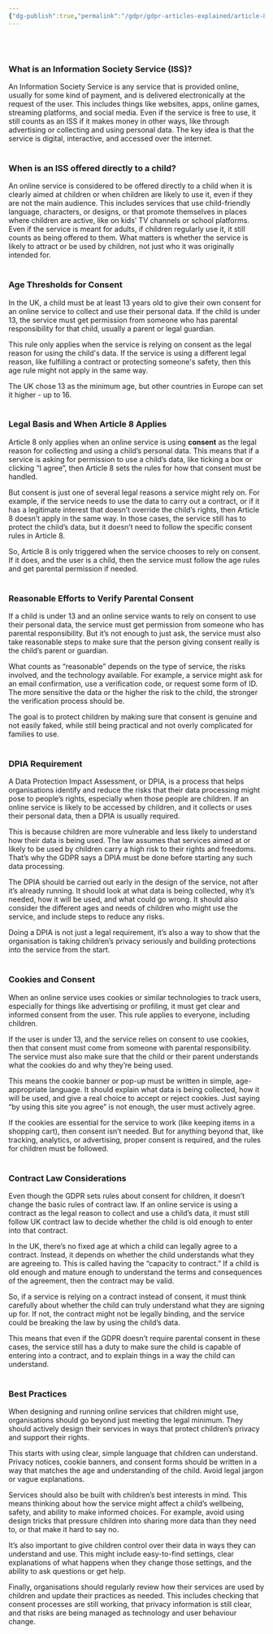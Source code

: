 ```yaml
---
{"dg-publish":true,"permalink":"/gdpr/gdpr-articles-explained/article-8-conditions-applicable-to-child-s-consent-in-relation-to-information-society-services-iss/","title":["Article 8 - Conditions Applicable to Child’s Consent in Relation to Information Society Services (ISS)"]}
---
```


<br><br>
### **What is an Information Society Service (ISS)?**

An Information Society Service is any service that is provided online, usually for some kind of payment, and is delivered electronically at the request of the user. This includes things like websites, apps, online games, streaming platforms, and social media. Even if the service is free to use, it still counts as an ISS if it makes money in other ways, like through advertising or collecting and using personal data. The key idea is that the service is digital, interactive, and accessed over the internet.
<br><br>
### **When is an ISS offered directly to a child?**

An online service is considered to be offered directly to a child when it is clearly aimed at children or when children are likely to use it, even if they are not the main audience. This includes services that use child-friendly language, characters, or designs, or that promote themselves in places where children are active, like on kids’ TV channels or school platforms. Even if the service is meant for adults, if children regularly use it, it still counts as being offered to them. What matters is whether the service is likely to attract or be used by children, not just who it was originally intended for.
<br><br>
### **Age Thresholds for Consent**

In the UK, a child must be at least 13 years old to give their own consent for an online service to collect and use their personal data. If the child is under 13, the service must get permission from someone who has parental responsibility for that child, usually a parent or legal guardian.

This rule only applies when the service is relying on consent as the legal reason for using the child's data. If the service is using a different legal reason, like fulfilling a contract or protecting someone's safety, then this age rule might not apply in the same way.

The UK chose 13 as the minimum age, but other countries in Europe can set it higher - up to 16.
<br><br>
### **Legal Basis and When Article 8 Applies**

Article 8 only applies when an online service is using **consent** as the legal reason for collecting and using a child’s personal data. This means that if a service is asking for permission to use a child’s data, like ticking a box or clicking “I agree”, then Article 8 sets the rules for how that consent must be handled.

But consent is just one of several legal reasons a service might rely on. For example, if the service needs to use the data to carry out a contract, or if it has a legitimate interest that doesn’t override the child’s rights, then Article 8 doesn’t apply in the same way. In those cases, the service still has to protect the child’s data, but it doesn’t need to follow the specific consent rules in Article 8.

So, Article 8 is only triggered when the service chooses to rely on consent. If it does, and the user is a child, then the service must follow the age rules and get parental permission if needed.
<br><br>
### **Reasonable Efforts to Verify Parental Consent**

If a child is under 13 and an online service wants to rely on consent to use their personal data, the service must get permission from someone who has parental responsibility. But it’s not enough to just ask, the service must also take reasonable steps to make sure that the person giving consent really is the child’s parent or guardian.

What counts as “reasonable” depends on the type of service, the risks involved, and the technology available. For example, a service might ask for an email confirmation, use a verification code, or request some form of ID. The more sensitive the data or the higher the risk to the child, the stronger the verification process should be.

The goal is to protect children by making sure that consent is genuine and not easily faked, while still being practical and not overly complicated for families to use.
<br><br>
### **DPIA Requirement**

A Data Protection Impact Assessment, or DPIA, is a process that helps organisations identify and reduce the risks that their data processing might pose to people’s rights, especially when those people are children. If an online service is likely to be accessed by children, and it collects or uses their personal data, then a DPIA is usually required.

This is because children are more vulnerable and less likely to understand how their data is being used. The law assumes that services aimed at or likely to be used by children carry a high risk to their rights and freedoms. That’s why the GDPR says a DPIA must be done before starting any such data processing.

The DPIA should be carried out early in the design of the service, not after it’s already running. It should look at what data is being collected, why it’s needed, how it will be used, and what could go wrong. It should also consider the different ages and needs of children who might use the service, and include steps to reduce any risks.

Doing a DPIA is not just a legal requirement, it’s also a way to show that the organisation is taking children’s privacy seriously and building protections into the service from the start.
<br><br>
### **Cookies and Consent**

When an online service uses cookies or similar technologies to track users, especially for things like advertising or profiling, it must get clear and informed consent from the user. This rule applies to everyone, including children.

If the user is under 13, and the service relies on consent to use cookies, then that consent must come from someone with parental responsibility. The service must also make sure that the child or their parent understands what the cookies do and why they’re being used.

This means the cookie banner or pop-up must be written in simple, age-appropriate language. It should explain what data is being collected, how it will be used, and give a real choice to accept or reject cookies. Just saying “by using this site you agree” is not enough, the user must actively agree.

If the cookies are essential for the service to work (like keeping items in a shopping cart), then consent isn’t needed. But for anything beyond that, like tracking, analytics, or advertising, proper consent is required, and the rules for children must be followed.
<br><br>
### **Contract Law Considerations**

Even though the GDPR sets rules about consent for children, it doesn’t change the basic rules of contract law. If an online service is using a contract as the legal reason to collect and use a child’s data, it must still follow UK contract law to decide whether the child is old enough to enter into that contract.

In the UK, there’s no fixed age at which a child can legally agree to a contract. Instead, it depends on whether the child understands what they are agreeing to. This is called having the “capacity to contract.” If a child is old enough and mature enough to understand the terms and consequences of the agreement, then the contract may be valid.

So, if a service is relying on a contract instead of consent, it must think carefully about whether the child can truly understand what they are signing up for. If not, the contract might not be legally binding, and the service could be breaking the law by using the child’s data.

This means that even if the GDPR doesn’t require parental consent in these cases, the service still has a duty to make sure the child is capable of entering into a contract, and to explain things in a way the child can understand.
<br><br>
### **Best Practices**

When designing and running online services that children might use, organisations should go beyond just meeting the legal minimum. They should actively design their services in ways that protect children’s privacy and support their rights.

This starts with using clear, simple language that children can understand. Privacy notices, cookie banners, and consent forms should be written in a way that matches the age and understanding of the child. Avoid legal jargon or vague explanations.

Services should also be built with children’s best interests in mind. This means thinking about how the service might affect a child’s wellbeing, safety, and ability to make informed choices. For example, avoid using design tricks that pressure children into sharing more data than they need to, or that make it hard to say no.

It’s also important to give children control over their data in ways they can understand and use. This might include easy-to-find settings, clear explanations of what happens when they change those settings, and the ability to ask questions or get help.

Finally, organisations should regularly review how their services are used by children and update their practices as needed. This includes checking that consent processes are still working, that privacy information is still clear, and that risks are being managed as technology and user behaviour change.
